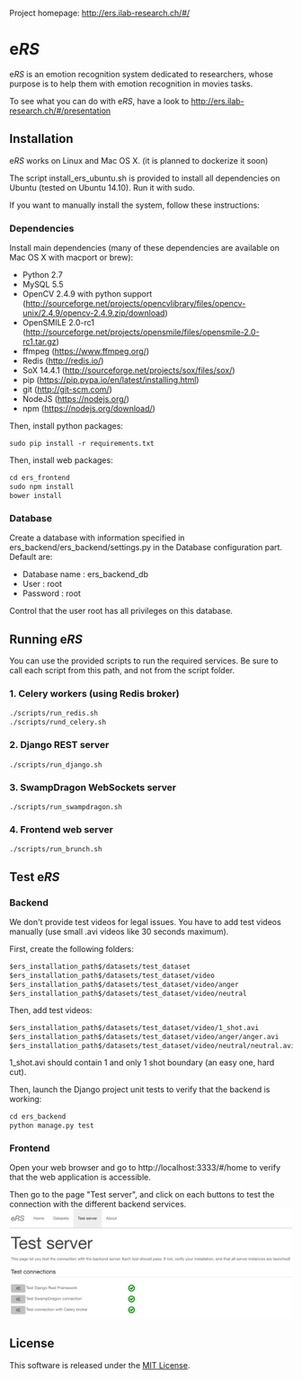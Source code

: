 Project homepage: http://ers.ilab-research.ch/#/

# e*RS*
e*RS* is an emotion recognition system dedicated to researchers, whose purpose is to help them with emotion recognition in movies tasks.

To see what you can do with e*RS*, have a look to http://ers.ilab-research.ch/#/presentation

## Installation
e*RS* works on Linux and Mac OS X. (it is planned to dockerize it soon)

The script install_ers_ubuntu.sh is provided to install all dependencies on Ubuntu (tested on Ubuntu 14.10). Run it with sudo.

If you want to manually install the system, follow these instructions:

### Dependencies
Install main dependencies (many of these dependencies are available on Mac OS X with macport or brew):
* Python 2.7
* MySQL 5.5
* OpenCV 2.4.9 with python support (http://sourceforge.net/projects/opencvlibrary/files/opencv-unix/2.4.9/opencv-2.4.9.zip/download)
* OpenSMILE 2.0-rc1 (http://sourceforge.net/projects/opensmile/files/opensmile-2.0-rc1.tar.gz)
* ffmpeg (https://www.ffmpeg.org/)
* Redis (http://redis.io/)
* SoX 14.4.1 (http://sourceforge.net/projects/sox/files/sox/)
* pip (https://pip.pypa.io/en/latest/installing.html)
* git (http://git-scm.com/)
* NodeJS (https://nodejs.org/)
* npm (https://nodejs.org/download/)

Then, install python packages:
```
sudo pip install -r requirements.txt
```

Then, install web packages:
```
cd ers_frontend
sudo npm install
bower install
```

### Database
Create a database with information specified in ers_backend/ers_backend/settings.py in the Database configuration part. Default are:
* Database name : ers_backend_db
* User          : root
* Password      : root

Control that the user root has all privileges on this database.

## Running e*RS*
You can use the provided scripts to run the required services. Be sure to call each script from this path, and not from the script folder.

### 1. Celery workers (using Redis broker)
```
./scripts/run_redis.sh
./scripts/rund_celery.sh
```

### 2. Django REST server
```
./scripts/run_django.sh
```

### 3. SwampDragon WebSockets server
```
./scripts/run_swampdragon.sh
```

### 4. Frontend web server
```
./scripts/run_brunch.sh
```

## Test e*RS*
### Backend
We don't provide test videos for legal issues. You have to add test videos manually (use small .avi videos like 30 seconds maximum).

First, create the following folders:
```
$ers_installation_path$/datasets/test_dataset
$ers_installation_path$/datasets/test_dataset/video
$ers_installation_path$/datasets/test_dataset/video/anger
$ers_installation_path$/datasets/test_dataset/video/neutral
```

Then, add test videos:
```
$ers_installation_path$/datasets/test_dataset/video/1_shot.avi
$ers_installation_path$/datasets/test_dataset/video/anger/anger.avi
$ers_installation_path$/datasets/test_dataset/video/neutral/neutral.avi
```

1_shot.avi should contain 1 and only 1 shot boundary (an easy one, hard cut).

Then, launch the Django project unit tests to verify that the backend is working:
```
cd ers_backend
python manage.py test
```

### Frontend
Open your web browser and go to http://localhost:3333/#/home to verify that the web application is accessible.

Then go to the page "Test server", and click on each buttons to test the connection with the different backend services.
![Alt text](/test_server.png?raw=true "Test server result")

## License
This software is released under the [MIT License](https://github.com/dumoulinj/ers/blob/master/LICENSE).


